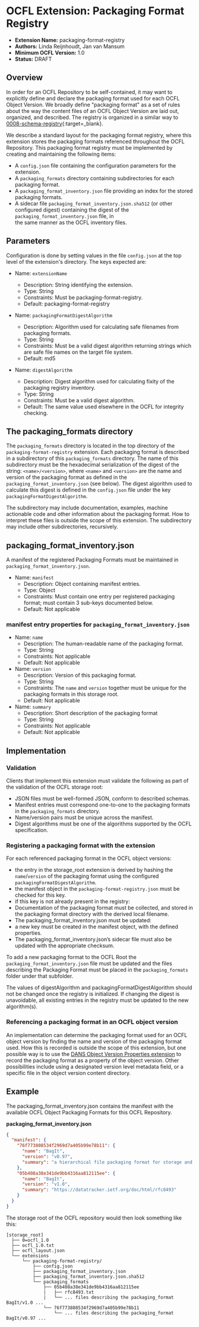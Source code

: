 # OCFL Extension: Packaging Format Registry

- **Extension Name:** packaging-format-registry
- **Authors:** Linda Reijnhoudt, Jan van Mansum
- **Minimum OCFL Version:** 1.0
- **Status:** DRAFT

## Overview

In order for an OCFL Repository to be self-contained, it may want to explicitly define and declare the packaging format used for each OCFL Object Version. We
broadly define "packaging format" as a set of rules about the way the content files of an OCFL Object Version are laid out, organized, and described. The
registry is organized in a similar way to [0008-schema-registry](https://ocfl.github.io/extensions/0008-schema-registry.html){:target=_blank}.

We describe a standard layout for the packaging format registry, where this extension stores the packaging formats referenced throughout the OCFL Repository.
This packaging format registry must be implemented by creating and maintaining the following items:

* A `config.json` file containing the configuration parameters for the extension.
* A `packaging_formats` directory containing subdirectories for each packaging format.
* A `packaging_format_inventory.json` file providing an index for the stored packaging formats.
* A sidecar file `packaging_format_inventory.json.sha512` (or other configured digest) containing the digest of the `packaging_format_inventory.json` file, in  
  the same manner as the OCFL inventory files.

## Parameters

Configuration is done by setting values in the file `config.json` at the top level of the extension's directory. The keys expected are:

- Name: `extensionName`
    - Description: String identifying the extension.
    - Type: String
    - Constraints: Must be packaging-format-registry.
    - Default: packaging-format-registry

- Name: `packagingFormatDigestAlgorithm`
    - Description: Algorithm used for calculating safe filenames from packaging formats.
    - Type: String
    - Constraints: Must be a valid digest algorithm returning strings which are safe file names on the target file system.
    - Default: md5

- Name: `digestAlgorithm`
    - Description: Digest algorithm used for calculating fixity of the packaging registry inventory.
    - Type: String
    - Constraints: Must be a valid digest algorithm.
    - Default: The same value used elsewhere in the OCFL for integrity checking.

## The packaging_formats directory

The `packaging_formats` directory is located in the top directory of the `packaging-format-registry` extension. Each packaging format is described in a
subdirectory of this `packaging_formats` directory. The name of this subdirectory must be the hexadecimal serialization of the digest of the string:
`<name>/<version>`, where `<name>` and `<version>` are the name and version of the packaging format as defined in the `packaging_format_inventory.json` (see
below). The digest algorithm used to calculate this digest is defined in the `config.json` file under the key `packagingFormatDigestAlgorithm`.

The subdirectory may include documentation, examples, machine actionable code and other information about the packaging format. How to interpret these files is
outside the scope of this extension. The subdirectory may include other subdirectories, recursively.

## packaging_format_inventory.json

A manifest of the registered Packaging Formats must be maintained in `packaging_format_inventory.json`.

- Name: `manifest`
    - Description: Object containing manifest entries.
    - Type: Object
    - Constraints: Must contain one entry per registered packaging format; must contain 3 sub-keys documented below.
    - Default: Not applicable

### manifest entry properties for `packaging_format_inventory.json`

- Name: `name`
    - Description: The human-readable name of the packaging format.
    - Type: String
    - Constraints: Not applicable
    - Default: Not applicable
- Name: `version`
    - Description: Version of this packaging format.
    - Type: String
    - Constraints: The `name` and `version` together must be unique for the packaging formats in this storage root.
    - Default: Not applicable
- Name: `summary`
    - Description: Short description of the packaging format
    - Type: String
    - Constraints: Not applicable
    - Default: Not applicable

## Implementation

### Validation

Clients that implement this extension must validate the following as part of the validation of the OCFL storage root:

* JSON files must be well-formed JSON, conform to described schemas.
* Manifest entries must correspond one-to-one to the packaging formats in the `packaging_formats` directory.
* Name/version pairs must be unique across the manifest.
* Digest algorithms must be one of the algorithms supported by the OCFL specification.

### Registering a packaging format with the extension

For each referenced packaging format in the OCFL object versions:

* the entry in the storage_root extension is derived by hashing the `name`/`version` of the packaging format using the configured
  `packagingFormatDigestAlgorithm`.
* the manifest object in the `packaging-format-registry.json` must be checked for this key.
* if this key is not already present in the registry:
* Documentation of the packaging format must be collected, and stored in the packaging format directory with the derived local filename.
* The packaging_format_inventory.json must be updated:
* a new key must be created in the manifest object, with the defined properties.
* The packaging_format_inventory.json’s sidecar file must also be updated with the appropriate checksum.

To add a new packaging format to the OCFL Root the `packaging_format_inventory.json` file must be updated and the files describing the Packaging Format must be
placed in the `packaging_formats` folder under that subfolder.

The values of digestAlgorithm and packagingFormatDigestAlgorithm should not be changed once the registry is initialized. If changing the digest is unavoidable,
all existing entries in the registry must be updated to the new algorithm(s).

### Referencing a packaging format in an OCFL object version

An implementation can determine the packaging format used for an OCFL object version by finding the name and version of the packaging format used. How this is
recorded is outside the scope of this extension, but one possible way is to use
the [DANS Object Version Properties extension](../object-version-properties/object-version-properties.md) to record the packaging format as a property of the
object version. Other possibilities include using a designated version level metadata field, or a specific file in the object version content directory.

## Example

The packaging_format_inventory.json contains the manifest with the available OCFL Object Packaging Formats for this OCFL Repository.

**packaging_format_inventory.json**

```json
{
  "manifest": {
    "76f773808534f2969d7a405b99e78b11": {
      "name": "BagIt",
      "version": "v0.97",
      "summary": "a hierarchical file packaging format for storage and transfer of arbitrary digital content."
    },
    "05b408a38e341de9bb4316aa812115ee": {
      "name": "BagIt",
      "version": "v1.0",
      "summary": "https://datatracker.ietf.org/doc/html/rfc8493"
    }
  }
}
```

The storage root of the OCFL repository would then look something like this:

```text
[storage_root]
  ├── 0=ocfl_1.0
  ├── ocfl_1.0.txt
  ├── ocfl_layout.json
  └── extensions
      └── packaging-format-registry/
          ├── config.json
          ├── packaging_format_inventory.json
          ├── packaging_format_inventory.json.sha512
          └── packaging_formats
              ├── 05b408a38e341de9bb4316aa812115ee
              |   ├── rfc8493.txt
              |   └── ... files describing the packaging_format BagIt/v1.0 ...
              └── 76f773808534f2969d7a405b99e78b11                  
                  └── ... files describing the packaging_format BagIt/v0.97 ...  
  
```
